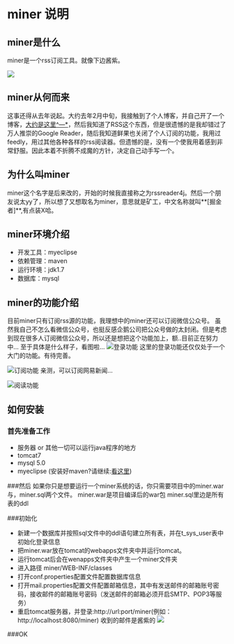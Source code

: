 # miner 说明



## miner是什么

miner是一个rss订阅工具。就像下边酱紫。

![](http://7vzt96.com1.z0.glb.clouddn.com/miner_5.png)

## miner从何而来

这事还得从去年说起。大约去年2月中旬，我接触到了个人博客，并自己开了一个博客，[大约是这里^—*](http://blog.zhangyingwei.com)，然后我知道了RSS这个东西，但是很遗憾的是我却错过了万人推崇的Google Reader，随后我知道鲜果也关闭了个人订阅的功能，我用过feedly，用过其他各种各样的rss阅读器。但遗憾的是，没有一个使我用着感到非常舒服。因此本着不折腾不成魔的方针，决定自己动手写一个。

##	为什么叫miner

miner这个名字是后来改的，开始的时候我直接称之为rssreader4j。然后一个朋友说太yy了，所以想了又想取名为miner，意思就是矿工，中文名称就叫**[掘金者]**,有点装X哈。

##	miner环境介绍

* 开发工具：myeclipse
* 依赖管理：maven
* 运行环境：jdk1.7
* 数据库：mysql

##	miner的功能介绍

目前miner只有订阅rss源的功能，我理想中的miner还可以订阅微信公众号。
虽然我自己不怎么看微信公众号，也挺反感企鹅公司把公众号做的太封闭。但是考虑到现在很多人订阅微信公众号，所以还是想把这个功能加上，额..目前正在努力中...
至于具体是什么样子，看图啦...
![登录功能](http://7vzt96.com1.z0.glb.clouddn.com/miner_1.gif)
这里的登录功能还仅仅处于一个大门的功能。有待完善。

![订阅功能](http://7vzt96.com1.z0.glb.clouddn.com/miner_2.gif)
亲测，可以订阅网易新闻...

![阅读功能](http://7vzt96.com1.z0.glb.clouddn.com/miner_3.gif)

##	如何安装

### 首先准备工作
* 服务器 or 其他一切可以运行java程序的地方
* tomcat7
* mysql 5.0
* myeclipse (安装好maven?请继续:[看这里](http://blog.zhangyingwei.com/categories/maven/))

###然后
如果你只是想要运行一个miner系统的话，你只需要项目中的miner.war与，miner.sql两个文件。
miner.war是项目编译后的war包
miner.sql里边是所有表的ddl

###初始化
* 新建一个数据库并按照sql文件中的ddl语句建立所有表，并在t_sys_user表中初始化登录信息
* 把miner.war放在tomcat的webapps文件夹中并运行tomcat。
* 运行tomcat后会在wenapps文件夹中产生一个miner文件夹
* 进入路径 miner/WEB-INF/classes
* 打开conf.properties配置文件配置数据库信息
* 打开mail.properties配置文件配置邮箱信息，其中有发送邮件的邮箱账号密码，接收邮件的邮箱账号密码（发送邮件的邮箱必须开启SMTP、POP3等服务）
* 重启tomcat服务器，并登录:http://url:port/miner(例如：http://localhost:8080/miner)
收到的邮件是酱紫的
![](http://7vzt96.com1.z0.glb.clouddn.com/miner_0044.png)

###OK
